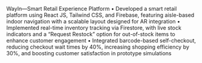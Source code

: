 WayIn—Smart Retail Experience Platform
• Developed a smart retail platform using React JS, Tailwind CSS, and Firebase, featuring aisle-based indoor
navigation with a scalable layout designed for AR integration
• Implemented real-time inventory tracking via Firestore, with live stock indicators and a “Request Restock” option for
out-of-stock items to enhance customer engagement
• Integrated barcode-based self-checkout, reducing checkout wait times by 40%, increasing shopping efficiency by 30%, and
boosting customer satisfaction in prototype simulations
